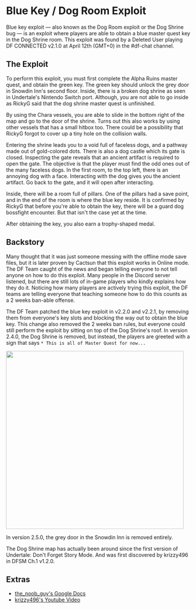 # Blue Key / Dog Room Exploit
Blue key exploit — also known as the Dog Room exploit or the Dog Shrine bug — is an exploit where players are able to obtain a blue master quest key in the Dog Shrine room.
This exploit was found by a Deleted User playing DF CONNECTED v2.1.0 at April 12th (GMT+0) in the #df-chat channel.
## The Exploit
To perform this exploit, you must first complete the Alpha Ruins master quest, and obtain the green key. 
The green key should unlock the grey door in Snowdin Inn's second floor. 
Inside, there is a broken dog shrine as seen in Undertale's Nintendo Switch port.
Although, you are not able to go inside as RickyG said that the dog shrine master quest is unfinished.

By using the Chara vessels, you are able to slide in the bottom right of the map and go to the door of the shrine.
Turns out this also works by using other vessels that has a small hitbox too.
There could be a possibility that RickyG forgot to cover up a tiny hole on the collision walls.

Entering the shrine leads you to a void full of faceless dogs, and a pathway made out of gold-colored dots.
There is also a dog castle which its gate is closed. Inspecting the gate reveals that an ancient artifact is required to open the gate.
The objective is that the player must find the odd ones out of the many faceless dogs.
In the first room, to the top left, there is an annoying dog with a face. Interacting with the dog gives you the ancient artifact.
Go back to the gate, and it will open after interacting.

Inside, there will be a room full of pillars. One of the pillars had a save point, and in the end of the room is where the blue key reside.
It is confirmed by RickyG that before you're able to obtain the key, there will be a guard dog bossfight encounter. But that isn't the case yet at the time.

After obtaining the key, you also earn a trophy-shaped medal.

## Backstory
Many thought that it was just someone messing with the offline mode save files, but it is later proven by Cactsun that this exploit works in Online mode.
The DF Team caught of the news and began telling everyone to not tell anyone on how to do this exploit.
Many people in the Discord server listened, but there are still lots of in-game players who kindly explains how they do it.
Noticing how many players are actively trying this exploit, the DF teams are telling everyone that teaching someone how to do this counts as a 2 weeks ban-able offense.


The DF Team patched the blue key exploit in v2.2.0 and v2.2.1, by removing them from everyone's key slots and blocking the way out to obtain the blue key.
This change also removed the 2 weeks ban rules, but everyone could still perform the exploit by sitting on top of the Dog Shrine's roof.
In version 2.4.0, the Dog Shrine is removed, but instead, the players are greeted with a sign that says `* This is all of Master Quest for now...`

<img src="https://media.discordapp.net/attachments/1138113805902172182/1138157447480098826/unknown.png" width="485">

In version 2.5.0, the grey door in the Snowdin Inn is removed entirely.

The Dog Shrine map has actually been around since the first version of Undertale: Don't Forget Story Mode. And was first discovered by krizzy496 in DFSM Ch.1 v1.2.0.

## Extras
* [the_noob_guy's Google Docs](https://docs.google.com/document/d/1slt8vRMo9G56EF-Ov6Y35jEChJPRHCCnKWe8ZAGSrlc/edit?usp=sharing)
* [krizzy496's Youtube Video](https://youtu.be/FQxbrG3cDGI)
